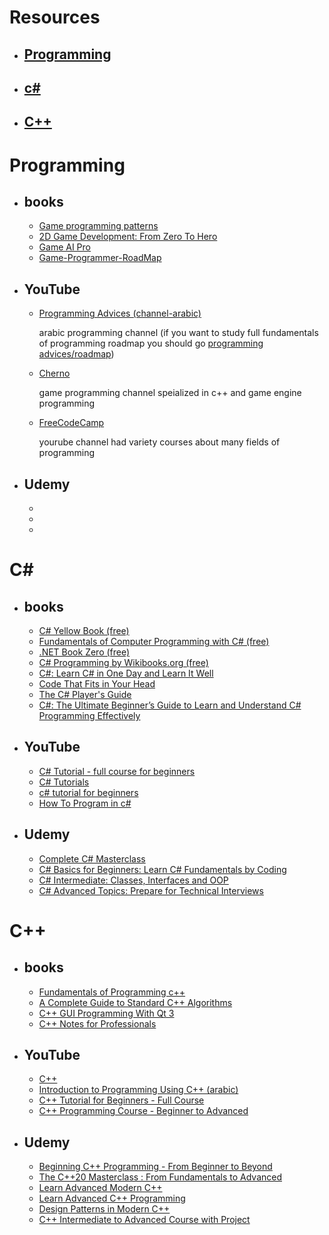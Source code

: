 

# Resources
- ## [Programming](#programming-1)
- ## [c#](#csharp)
- ## [C++](#cpp)
#
# Programming
- ## books
    - [Game programming patterns](https://gameprogrammingpatterns.com/)
    - [2D Game Development: From Zero To Hero](https://github.com/2DGD-F0TH/2DGD_F0TH)
    - [Game AI Pro](http://www.gameaipro.com/)
    - [Game-Programmer-RoadMap](https://github.com/miloyip/game-programmer)
- ## YouTube
    - [Programming Advices (channel-arabic)](https://www.youtube.com/c/ProgrammingAdvices)

        arabic programming channel (if you want to study full fundamentals of programming roadmap you should go [programming advices/roadmap](https://programmingadvices.com/p/roadmap))
    - [Cherno](https://www.youtube.com/c/TheChernoProject)
         
        game programming channel speialized in c++ and game engine programming
    - [FreeCodeCamp](https://www.youtube.com/c/Freecodecamp)

        yourube channel had variety courses about many fields of programming
- ## Udemy
    -
    -
    -

# <a id="csharp"></a>C\#
- ## books
    - [C# Yellow Book (free)](http://www.csharpcourse.com/)
    - [Fundamentals of Computer Programming with C# (free)](https://www.introprogramming.info/wp-content/uploads/2013/07/Books/CSharpEn/Fundamentals-of-Computer-Programming-with-CSharp-Nakov-eBook-v2013.pdf)
    - [.NET Book Zero (free)](https://www.charlespetzold.com/dotnet/)
    - [C# Programming by Wikibooks.org (free)](https://en.wikibooks.org/wiki/C_Sharp_Programming)
    - [C#: Learn C# in One Day and Learn It Well](https://www.amazon.com/Beginners-Hands-Project-Coding-Project-ebook/dp/B016Z18MLG/ref=zg_bs_697342_sccl_1/136-6021232-6484265?pd_rd_i=B016Z18MLG&psc=1)
    - [Code That Fits in Your Head](https://www.amazon.com/Code-That-Fits-Your-Head-ebook/dp/B09D2X43VX/ref=zg_bs_697342_sccl_5/136-6021232-6484265?pd_rd_i=B09D2X43VX&psc=1)
    - [The C# Player's Guide](https://www.amazon.com/C-Players-Guide-5th/dp/0985580151/ref=zg_bs_697342_sccl_2/136-6021232-6484265?pd_rd_i=0985580151&psc=1)
    - [C#: The Ultimate Beginner’s Guide to Learn and Understand C# Programming Effectively](https://www.amazon.com/Ultimate-Beginners-Understand-Programming-Effectively/dp/B07CQBNSZ8/ref=zg_bs_697342_sccl_15/136-6021232-6484265?pd_rd_i=B07CQBNSZ8&isALC=true)
- ## YouTube
    - [C# Tutorial - full course for beginners](https://www.youtube.com/watch?v=GhQdlIFylQ8)
    - [C# Tutorials](https://www.youtube.com/playlist?list=PL_c9BZzLwBRIXCJGLd4UzqH34uCclOFwC)
    - [c# tutorial for beginners](https://www.youtube.com/playlist?list=PLAC325451207E3105)
    - [How To Program in c#](https://www.youtube.com/playlist?list=PLPV2KyIb3jR4CtEelGPsmPzlvP7ISPYzR)
- ## Udemy
    - [Complete C# Masterclass](https://www.udemy.com/course/complete-csharp-masterclass/)
    - [C# Basics for Beginners: Learn C# Fundamentals by Coding](https://www.udemy.com/course/csharp-tutorial-for-beginners/)
    - [C# Intermediate: Classes, Interfaces and OOP](https://www.udemy.com/course/csharp-intermediate-classes-interfaces-and-oop/)
    - [C# Advanced Topics: Prepare for Technical Interviews](https://www.udemy.com/course/csharp-advanced/)
# <a id="cpp"></a>C++
- ## books
    - [Fundamentals of Programming c++](https://freecomputerbooks.com/Fundamentals-of-Programming-Cpp.html)
    - [A Complete Guide to Standard C++ Algorithms](https://github.com/HappyCerberus/book-cpp-algorithms)
    - [C++ GUI Programming With Qt 3](https://ptgmedia.pearsoncmg.com/images/0131240722/downloads/blanchette_book.pdf)
    - [C++ Notes for Professionals ](https://goalkicker.com/CPlusPlusBook/)
- ## YouTube
    - [C++](https://www.youtube.com/playlist?list=PLlrATfBNZ98dudnM48yfGUldqGD0S4FFb)
    - [Introduction to Programming Using C++ (arabic)](https://www.youtube.com/playlist?list=PL3X--QIIK-OFIRbOHbOXbcfSAvw198lUy)
    - [C++ Tutorial for Beginners - Full Course](https://www.youtube.com/watch?v=vLnPwxZdW4Y)
    - [C++ Programming Course - Beginner to Advanced](https://www.youtube.com/watch?v=8jLOx1hD3_o)
- ## Udemy
    - [Beginning C++ Programming - From Beginner to Beyond](https://www.udemy.com/course/beginning-c-plus-plus-programming/)
    - [The C++20 Masterclass : From Fundamentals to Advanced](https://www.udemy.com/course/the-modern-cpp-20-masterclass/)
    - [Learn Advanced Modern C++](https://www.udemy.com/course/learn-intermediate-modern-c/)
    - [Learn Advanced C++ Programming](https://www.udemy.com/course/learn-advanced-c-programming/)
    - [Design Patterns in Modern C++](https://www.udemy.com/course/patterns-cplusplus/)
    - [C++ Intermediate to Advanced Course with Project](https://www.udemy.com/course/c-intermediate-to-advanced-course-with-project/)
#

